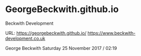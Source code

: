 # GeorgeBeckwith.github.io
Beckwith Development

URL:
https://georgebeckwith.github.io/
  https://www.beckwith-development.co.uk

George Beckwith
Saturday 25 November 2017 / 02:19
